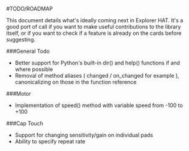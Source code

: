 #TODO/ROADMAP

This document details what's ideally coming next in Explorer HAT. It's a good port of call if you want to make useful
contributions to the library itself, or if you want to check if a feature is already on the cards before suggesting.

###General Todo

* Better support for Python's built-in dir() and help() functions if and where possible
* Removal of method aliases ( changed / on_changed for example ), canonicalizing on those in the function reference

###Motor

* Implementation of speed() method with variable speed from -100 to +100

###Cap Touch

* Support for changing sensitivity/gain on individual pads
* Ability to specify repeat rate
